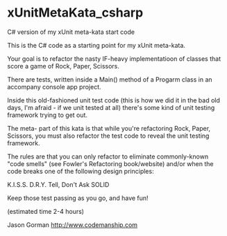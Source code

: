 # xUnitMetaKata_csharp
C# version of my xUnit meta-kata start code

This is the C# code as a starting point for my xUnit meta-kata.

Your goal is to refactor the nasty IF-heavy implementatioon of classes that score a game of Rock, Paper, Scissors.

There are tests, written inside a Main() method of a Progarm class in an accompany console app project.

Inside this old-fashioned unit test code (this is how we did it in the bad old days, I'm afraid - if we unit tested at all) there's some kind of unit testing framework trying to get out.

The meta- part of this kata is that while you're refactoring Rock, Paper, Scissors, you must also refactor the test code to reveal the unit testing framework.

The rules are that you can only refactor to eliminate commonly-known "code smells" (see Fowler's Refactoring book/website) and/or when the code breaks one of the following design principles:

K.I.S.S.
D.R.Y.
Tell, Don't Ask
SOLID

Keep those test passing as you go, and have fun!

(estimated time 2-4 hours)

Jason Gorman
http://www.codemanship.com
